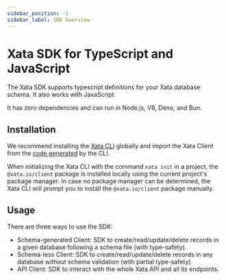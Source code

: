 ```yaml
---
sidebar_position: -1
sidebar_label: SDK Overview
---
```


# Xata SDK for TypeScript and JavaScript

The Xata SDK supports typescript definitions for your Xata database schema. It also works with JavaScript.

It has zero dependencies and can run in Node.js, V8, Deno, and Bun.

## Installation

We recommend installing the [Xata CLI](/cli/installation) globally and import the Xata Client from the [code generated](/cli/codegen) by the CLI.

When initializing the Xata CLI with the command `xata init` in a project, the `@xata.io/client` package is installed locally using the current project's package manager. In case no package manager can be determined, the Xata CLI will prompt you to install the `@xata.io/client` package manually.

## Usage

There are three ways to use the SDK:

- Schema-generated Client: SDK to create/read/update/delete records in a given database following a schema file (with type-safety).
- Schema-less Client: SDK to create/read/update/delete records in any database without schema validation (with partial type-safety).
- API Client: SDK to interact with the whole Xata API and all its endpoints.
